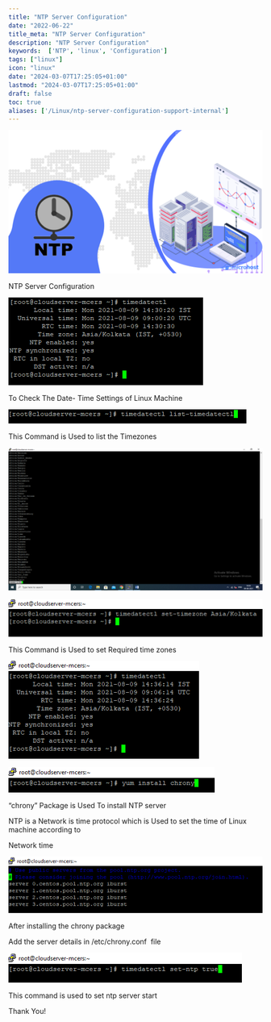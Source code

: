 ```yaml
---
title: "NTP Server Configuration"
date: "2022-06-22"
title_meta: "NTP Server Configuration"
description: "NTP Server Configuration"
keywords:  ['NTP', 'linux', 'Configuration']
tags: ["linux"]
icon: "linux"
date: "2024-03-07T17:25:05+01:00"
lastmod: "2024-03-07T17:25:05+01:00" 
draft: false
toc: true
aliases: ['/Linux/ntp-server-configuration-support-internal']
---
```


![](images/NTP-Server-Configuration-Support-Internal-1024x576.png)

NTP Server Configuration

![](images/PLACEHOLDER_image2.png)

To Check The Date- Time Settings of Linux Machine

![](images/PLACEHOLDER_image1.png)

This Command is Used to list the Timezones

![](images/PLACEHOLDER_image8-1024x576.png)

![](images/PLACEHOLDER_image4.png)

This Command is Used to set Required time zones

![](images/PLACEHOLDER_image6.png)

![](images/PLACEHOLDER_image3.png)

“chrony” Package is Used To install NTP server

NTP is a Network is time protocol which is Used to set the time of Linux machine according to

Network time 

![](images/PLACEHOLDER_image7.png)

After installing the chrony package

Add the server details in /etc/chrony.conf  file

![](images/PLACEHOLDER_image5.png)

This command is used to set ntp server start

Thank You!
